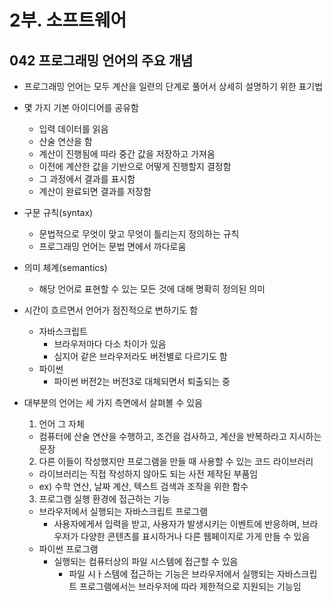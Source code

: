 # 2부. 소프트웨어

## 042 프로그래밍 언어의 주요 개념

- 프로그래밍 언어는 모두 계산을 일련의 단계로 풀어서 상세히 설명하기 위한 표기법
- 몇 가지 기본 아이디어를 공유함
  - 입력 데이터를 읽음
  - 산술 연산을 함
  - 계산이 진행됨에 따라 중간 값을 저장하고 가져옴
  - 이전에 계산한 값을 기반으로 어떻게 진행할지 결정함
  - 그 과정에서 결과를 표시함
  - 계산이 완료되면 결과를 저장함
- 구문 규칙(syntax)
  - 문법적으로 무엇이 맞고 무엇이 틀리는지 정의하는 규칙
  - 프로그래밍 언어는 문법 면에서 까다로움
- 의미 체계(semantics)
  - 해당 언어로 표현할 수 있는 모든 것에 대해 명확히 정의된 의미
- 시간이 흐르면서 언어가 점진적으로 변하기도 함
  - 자바스크립트
    - 브라우저마다 다소 차이가 있음
    - 심지어 같은 브라우저라도 버전별로 다르기도 함
  - 파이썬
    - 파이썬 버전2는 버전3로 대체되면서 퇴출되는 중
- 대부분의 언어는 세 가지 측면에서 살펴볼 수 있음
  1. 언어 그 자체

    - 컴퓨터에 산술 연산을 수행하고, 조건을 검사하고, 계산을 반복하라고 지시하는 문장

  2. 다른 이들이 작성했지만 프로그램을 만들 때 사용할 수 있는 코드 라이브러리

    - 라이브러리는 직접 작성하지 않아도 되는 사전 제작된 부품임
    - ex) 수학 연산, 날짜 계산, 텍스트 검색과 조작을 위한 함수

  3. 프로그램 실행 환경에 접근하는 기능

    - 브라우저에서 실행되는 자바스크립트 프로그램
      - 사용자에게서 입력을 받고, 사용자가 발생시키는 이벤트에 반응하며, 브라우저가 다양한 콘텐츠를 표시하거나 다른 웹페이지로 가게 만들 수 있음
    - 파이썬 프로그램
      - 실행되는 컴퓨터상의 파일 시스템에 접근할 수 있음
        - 파일 시ㅏ스템에 접근하는 기능은 브라우저에서 실행되는 자바스크립트 프로그램에서는 브라우저에 따라 제한적으로 지원되는 기능임
